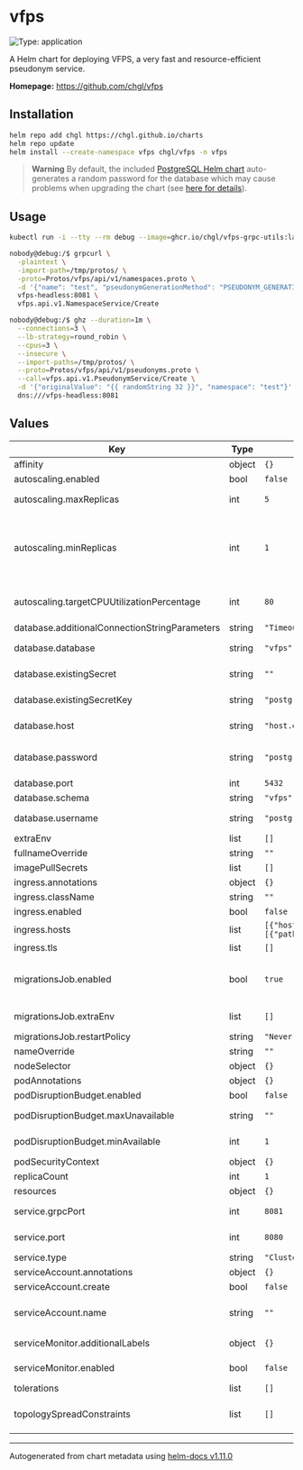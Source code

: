 # vfps

![Type: application](https://img.shields.io/badge/Type-application-informational?style=flat-square)

A Helm chart for deploying VFPS, a very fast and resource-efficient pseudonym service.

**Homepage:** <https://github.com/chgl/vfps>

## Installation

```sh
helm repo add chgl https://chgl.github.io/charts
helm repo update
helm install --create-namespace vfps chgl/vfps -n vfps
```

> **Warning**
> By default, the included [PostgreSQL Helm chart](https://github.com/bitnami/charts/tree/master/bitnami/postgresql#upgrading)
> auto-generates a random password for the database which may cause problems when upgrading the chart (see [here for details](https://github.com/bitnami/charts/tree/master/bitnami/postgresql#upgrading)).

## Usage

```sh
kubectl run -i --tty --rm debug --image=ghcr.io/chgl/vfps-grpc-utils:latest --restart=Never -- bash

nobody@debug:/$ grpcurl \
  -plaintext \
  -import-path=/tmp/protos/ \
  -proto=Protos/vfps/api/v1/namespaces.proto \
  -d '{"name": "test", "pseudonymGenerationMethod": "PSEUDONYM_GENERATION_METHOD_SECURE_RANDOM_BASE64URL_ENCODED", "pseudonymLength": 32}' \
  vfps-headless:8081 \
  vfps.api.v1.NamespaceService/Create

nobody@debug:/$ ghz --duration=1m \
  --connections=3 \
  --lb-strategy=round_robin \
  --cpus=3 \
  --insecure \
  --import-paths=/tmp/protos/ \
  --proto=Protos/vfps/api/v1/pseudonyms.proto \
  --call=vfps.api.v1.PseudonymService/Create \
  -d '{"originalValue": "{{ randomString 32 }}", "namespace": "test"}' \
  dns:///vfps-headless:8081
```

## Values

| Key                                           | Type   | Default                                                                                                           | Description                                                                                                                                                                                                                                                                                                                               |
| --------------------------------------------- | ------ | ----------------------------------------------------------------------------------------------------------------- | ----------------------------------------------------------------------------------------------------------------------------------------------------------------------------------------------------------------------------------------------------------------------------------------------------------------------------------------- |
| affinity                                      | object | `{}`                                                                                                              | pod affinity                                                                                                                                                                                                                                                                                                                              |
| autoscaling.enabled                           | bool   | `false`                                                                                                           | enable horizontal pod autoscaling                                                                                                                                                                                                                                                                                                         |
| autoscaling.maxReplicas                       | int    | `5`                                                                                                               | upper limit for the number of pods that can be set by the autoscaler; cannot be smaller than `minReplicas`.                                                                                                                                                                                                                               |
| autoscaling.minReplicas                       | int    | `1`                                                                                                               | minReplicas is the lower limit for the number of replicas to which the autoscaler can scale down. It defaults to 1 pod. minReplicas is allowed to be 0 if the alpha feature gate HPAScaleToZero is enabled and at least one Object or External metric is configured. Scaling is active as long as at least one metric value is available. |
| autoscaling.targetCPUUtilizationPercentage    | int    | `80`                                                                                                              | target average CPU utilization (represented as a percentage of requested CPU) over all the pods; if not specified the default autoscaling policy will be used.                                                                                                                                                                            |
| database.additionalConnectionStringParameters | string | `"Timeout=60;Max Auto Prepare=5;"`                                                                                | additional parameters appended to the connection string                                                                                                                                                                                                                                                                                   |
| database.database                             | string | `"vfps"`                                                                                                          | name of the database inside. If postgresql.enabled=true, then postgresql.postgresqlDatabase is used                                                                                                                                                                                                                                       |
| database.existingSecret                       | string | `""`                                                                                                              | name of an existing secret containing the password to the DB.                                                                                                                                                                                                                                                                             |
| database.existingSecretKey                    | string | `"postgresql-postgres-password"`                                                                                  | name of the key in `webApi.db.existingSecret` to use as the password to the DB.                                                                                                                                                                                                                                                           |
| database.host                                 | string | `"host.example.com"`                                                                                              | database hostname of an external database. Only used if `postgresql.enabled` is set to `false`.                                                                                                                                                                                                                                           |
| database.password                             | string | `"postgres"`                                                                                                      | the database password. Only used if postgresql.enabled=false, otherwise the secret created by the postgresql chart is used                                                                                                                                                                                                                |
| database.port                                 | int    | `5432`                                                                                                            | port used to connect to the postgres DB                                                                                                                                                                                                                                                                                                   |
| database.schema                               | string | `"vfps"`                                                                                                          | schema used for the tables.                                                                                                                                                                                                                                                                                                               |
| database.username                             | string | `"postgres"`                                                                                                      | username used to connect to the DB. Note that this name is currently used even if postgresql.enabled=true                                                                                                                                                                                                                                 |
| extraEnv                                      | list   | `[]`                                                                                                              | extra environment variables to set on the vfps api container                                                                                                                                                                                                                                                                              |
| fullnameOverride                              | string | `""`                                                                                                              | override the full release name                                                                                                                                                                                                                                                                                                            |
| imagePullSecrets                              | list   | `[]`                                                                                                              | image pull secrets used by the main deployment container                                                                                                                                                                                                                                                                                  |
| ingress.annotations                           | object | `{}`                                                                                                              | extra annotations to apply to the Ingress resource                                                                                                                                                                                                                                                                                        |
| ingress.className                             | string | `""`                                                                                                              | ingressClassName to use                                                                                                                                                                                                                                                                                                                   |
| ingress.enabled                               | bool   | `false`                                                                                                           | create an Ingress for the application                                                                                                                                                                                                                                                                                                     |
| ingress.hosts                                 | list   | `[{"host":"vfps.127.0.0.1.nip.io","paths":[{"path":"/","pathType":"ImplementationSpecific","portName":"http"}]}]` | list of ingress hosts                                                                                                                                                                                                                                                                                                                     |
| ingress.tls                                   | list   | `[]`                                                                                                              | TLS configuration                                                                                                                                                                                                                                                                                                                         |
| migrationsJob.enabled                         | bool   | `true`                                                                                                            | whether to enable the database migration job. If enabled, a `ServiceAccount`, `Role`, and `RoleBinding` resources are created which are used by an init container of the main application to wait for the migrations to complete.                                                                                                         |
| migrationsJob.extraEnv                        | list   | `[]`                                                                                                              | extra environment variables to set on the migrations job container                                                                                                                                                                                                                                                                        |
| migrationsJob.restartPolicy                   | string | `"Never"`                                                                                                         | restart policy for the migration job                                                                                                                                                                                                                                                                                                      |
| nameOverride                                  | string | `""`                                                                                                              | override the release name                                                                                                                                                                                                                                                                                                                 |
| nodeSelector                                  | object | `{}`                                                                                                              | pod node selector                                                                                                                                                                                                                                                                                                                         |
| podAnnotations                                | object | `{}`                                                                                                              | annotations to set on the main deployment's pod                                                                                                                                                                                                                                                                                           |
| podDisruptionBudget.enabled                   | bool   | `false`                                                                                                           | create a PodDisruptionBudget resource                                                                                                                                                                                                                                                                                                     |
| podDisruptionBudget.maxUnavailable            | string | `""`                                                                                                              | Maximum unavailable instances; ignored if there is no PodDisruptionBudget                                                                                                                                                                                                                                                                 |
| podDisruptionBudget.minAvailable              | int    | `1`                                                                                                               | Minimum available instances; ignored if there is no PodDisruptionBudget                                                                                                                                                                                                                                                                   |
| podSecurityContext                            | object | `{}`                                                                                                              | the pod security context                                                                                                                                                                                                                                                                                                                  |
| replicaCount                                  | int    | `1`                                                                                                               | number of replicas                                                                                                                                                                                                                                                                                                                        |
| resources                                     | object | `{}`                                                                                                              | resource limits and requests                                                                                                                                                                                                                                                                                                              |
| service.grpcPort                              | int    | `8081`                                                                                                            | the port which supports HTTP2 only, to accept plaintext gRPC calls                                                                                                                                                                                                                                                                        |
| service.port                                  | int    | `8080`                                                                                                            | the port for the main endpoint which supports HTTP1, HTTP2, and HTTP3                                                                                                                                                                                                                                                                     |
| service.type                                  | string | `"ClusterIP"`                                                                                                     | the type of service                                                                                                                                                                                                                                                                                                                       |
| serviceAccount.annotations                    | object | `{}`                                                                                                              | Annotations to add to the service account                                                                                                                                                                                                                                                                                                 |
| serviceAccount.create                         | bool   | `false`                                                                                                           | Specifies whether a service account should be created.                                                                                                                                                                                                                                                                                    |
| serviceAccount.name                           | string | `""`                                                                                                              | The name of the service account to use. If not set and create is true, a name is generated using the fullname template                                                                                                                                                                                                                    |
| serviceMonitor.additionalLabels               | object | `{}`                                                                                                              | additional labels to apply to the ServiceMonitor object, e.g. `release: prometheus`                                                                                                                                                                                                                                                       |
| serviceMonitor.enabled                        | bool   | `false`                                                                                                           | if enabled, creates a ServiceMonitor instance for Prometheus Operator-based monitoring                                                                                                                                                                                                                                                    |
| tolerations                                   | list   | `[]`                                                                                                              | pod tolerations                                                                                                                                                                                                                                                                                                                           |
| topologySpreadConstraints                     | list   | `[]`                                                                                                              | pod topology spread configuration see: <https://kubernetes.io/docs/concepts/workloads/pods/pod-topology-spread-constraints/#api>                                                                                                                                                                                                          |

---

Autogenerated from chart metadata using [helm-docs v1.11.0](https://github.com/norwoodj/helm-docs/releases/v1.11.0)
